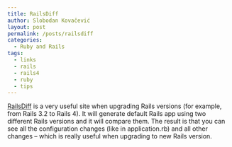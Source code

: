 ```yaml
---
title: RailsDiff
author: Slobodan Kovačević
layout: post
permalink: /posts/railsdiff
categories:
  - Ruby and Rails
tags:
  - links
  - rails
  - rails4
  - ruby
  - tips
---
```

<a title="RailsDiff - compare Rails default app" href="http://railsdiff.org/" target="_blank">RailsDiff</a>
is a very useful site when upgrading Rails versions (for example, from Rails 3.2 to Rails 4). It will generate default Rails app using two different Rails versions and it will compare them. The result is that you can see all the configuration changes (like in application.rb) and all other changes &#8211; which is really useful when upgrading to new Rails version.
